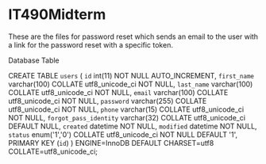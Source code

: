 # IT490Midterm

These are the files for password reset which sends an email to the user with a link for the password reset with a specific token.

Database Table 

CREATE TABLE `users` (
 `id` int(11) NOT NULL AUTO_INCREMENT,
 `first_name` varchar(100) COLLATE utf8_unicode_ci NOT NULL,
 `last_name` varchar(100) COLLATE utf8_unicode_ci NOT NULL,
 `email` varchar(100) COLLATE utf8_unicode_ci NOT NULL,
 `password` varchar(255) COLLATE utf8_unicode_ci NOT NULL,
 `phone` varchar(15) COLLATE utf8_unicode_ci NOT NULL,
 `forgot_pass_identity` varchar(32) COLLATE utf8_unicode_ci DEFAULT NULL,
 `created` datetime NOT NULL,
 `modified` datetime NOT NULL,
 `status` enum('1','0') COLLATE utf8_unicode_ci NOT NULL DEFAULT '1',
 PRIMARY KEY (`id`)
) ENGINE=InnoDB DEFAULT CHARSET=utf8 COLLATE=utf8_unicode_ci;

